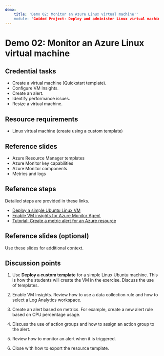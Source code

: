 ```yaml
---
demo:
    title: 'Demo 02: Monitor an Azure Linux virtual machine''
    module: 'Guided Project: Deploy and administer Linux virtual machines'
---
```


# Demo 02: Monitor an Azure Linux virtual machine

## Credential tasks

+ Create a virtual machine (Quickstart template).
+ Configure VM Insights.
+ Create an alert.  
+ Identify performance issues. 
+ Resize a virtual machine. 

## Resource requirements

+ Linux virtual machine (create using a custom template)

## Reference slides 

+ Azure Resource Manager templates
+ Azure Monitor key capabilities
+ Azure Monitor components
+ Metrics and logs

  
## Reference steps

Detailed steps are provided in these links.

+ [Deploy a simple Ubuntu Linux VM](https://learn.microsoft.com/azure/virtual-machines/linux/quick-create-template)
+ [Enable VM insights for Azure Monitor Agent](https://learn.microsoft.com/azure/azure-monitor/vm/vminsights-enable-portal#enable-vm-insights-for-azure-monitor-agent) 
+ [Tutorial: Create a metric alert for an Azure resource](https://learn.microsoft.com/azure/azure-monitor/alerts/alerts-create-metric-alert-rule)


## Reference slides (optional)

Use these slides for additional context.



## Discussion points

1. Use **Deploy a custom template** for a simple Linux Ubuntu machine. This is how the students will create the VM in the exercise. Discuss the use of templates. 

1. Enable VM Insights. Review how to use a data collection rule and how to select a Log Analytics workspace. 

1. Create an alert based on metrics. For example, create a new alert rule based on CPU percentage usage.

1. Discuss the use of action groups and how to assign an action group to the alert. 

1. Review how to monitor an alert when it is triggered.

1. Close with how to export the resource template. 
